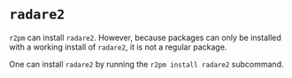 # `radare2`

`r2pm` can install `radare2`.
However, because packages can only be installed with a working install of `radare2`, it is not a regular package.

One can install `radare2` by running the `r2pm install radare2` subcommand.